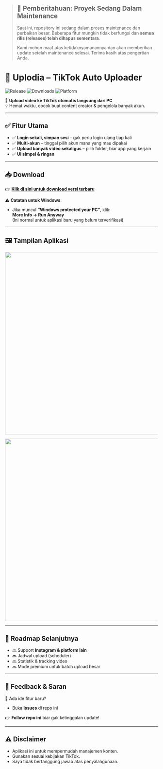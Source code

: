 > ## 📢 **Pemberitahuan: Proyek Sedang Dalam Maintenance**
>
> Saat ini, repository ini sedang dalam proses maintenance dan perbaikan besar. Beberapa fitur mungkin tidak berfungsi dan **semua rilis (releases) telah dihapus sementara**.
>
> Kami mohon maaf atas ketidaknyamanannya dan akan memberikan update setelah maintenance selesai. Terima kasih atas pengertian Anda.



# 🚀 Uplodia – TikTok Auto Uploader
![Release](https://img.shields.io/github/v/release/MuhWldns/uplodia-app?style=for-the-badge)
![Downloads](https://img.shields.io/github/downloads/MuhWldns/uplodia-app/total?style=for-the-badge)
![Platform](https://img.shields.io/badge/Platform-Windows-blue?style=for-the-badge)

📌 **Upload video ke TikTok otomatis langsung dari PC**  
💡 Hemat waktu, cocok buat content creator & pengelola banyak akun.

---

## ✅ Fitur Utama
- ✅ **Login sekali, simpan sesi** – gak perlu login ulang tiap kali
- ✅ **Multi-akun** – tinggal pilih akun mana yang mau dipakai
- ✅ **Upload banyak video sekaligus** – pilih folder, biar app yang kerjain
- ✅ **UI simpel & ringan**

---

## 📥 Download
👉 **[Klik di sini untuk download versi terbaru](https://github.com/MuhWldns/uplodia-app/releases/download/v1.0.0/uplodia-app.zip)**

⚠ **Catatan untuk Windows**:
- Jika muncul **“Windows protected your PC”**, klik:  
  **More Info → Run Anyway**  
  (Ini normal untuk aplikasi baru yang belum terverifikasi)

---

## 🖼 Tampilan Aplikasi

<p align="center">
  <img src="https://github.com/user-attachments/assets/d7de7548-832c-4fa6-bb93-74ca8e66b72a" width="600" />
</p>

<p align="center">
  <img src="https://github.com/user-attachments/assets/4d4a92a1-42e3-4a53-a520-6eaec9cc0df4" width="600" />
</p>

---

## 🔮 Roadmap Selanjutnya
- 🔜 Support **Instagram & platform lain**
- 🔜 Jadwal upload (scheduler)
- 🔜 Statistik & tracking video
- 🔜 Mode premium untuk batch upload besar

---

## 🤝 Feedback & Saran
💬 Ada ide fitur baru?  
- Buka **Issues** di repo ini  


👉 **Follow repo ini** biar gak ketinggalan update!

---

## ⚠ Disclaimer
- Aplikasi ini untuk mempermudah manajemen konten.
- Gunakan sesuai kebijakan TikTok.
- Saya tidak bertanggung jawab atas penyalahgunaan.
